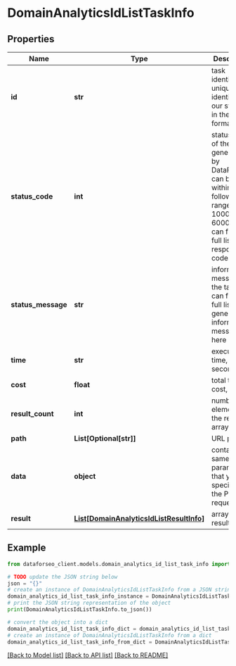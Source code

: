 # DomainAnalyticsIdListTaskInfo


## Properties

Name | Type | Description | Notes
------------ | ------------- | ------------- | -------------
**id** | **str** | task identifier unique task identifier in our system in the UUID format | [optional] 
**status_code** | **int** | status code of the task generated by DataForSEO, can be within the following range: 10000-60000 you can find the full list of the response codes here | [optional] 
**status_message** | **str** | informational message of the task you can find the full list of general informational messages here | [optional] 
**time** | **str** | execution time, seconds | [optional] 
**cost** | **float** | total tasks cost, USD | [optional] 
**result_count** | **int** | number of elements in the result array | [optional] 
**path** | **List[Optional[str]]** | URL path | [optional] 
**data** | **object** | contains the same parameters that you specified in the POST request | [optional] 
**result** | [**List[DomainAnalyticsIdListResultInfo]**](DomainAnalyticsIdListResultInfo.md) | array of results | [optional] 

## Example

```python
from dataforseo_client.models.domain_analytics_id_list_task_info import DomainAnalyticsIdListTaskInfo

# TODO update the JSON string below
json = "{}"
# create an instance of DomainAnalyticsIdListTaskInfo from a JSON string
domain_analytics_id_list_task_info_instance = DomainAnalyticsIdListTaskInfo.from_json(json)
# print the JSON string representation of the object
print(DomainAnalyticsIdListTaskInfo.to_json())

# convert the object into a dict
domain_analytics_id_list_task_info_dict = domain_analytics_id_list_task_info_instance.to_dict()
# create an instance of DomainAnalyticsIdListTaskInfo from a dict
domain_analytics_id_list_task_info_from_dict = DomainAnalyticsIdListTaskInfo.from_dict(domain_analytics_id_list_task_info_dict)
```
[[Back to Model list]](../README.md#documentation-for-models) [[Back to API list]](../README.md#documentation-for-api-endpoints) [[Back to README]](../README.md)


